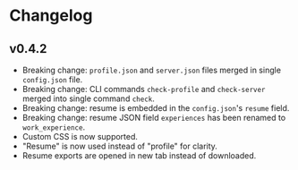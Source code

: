 # Changelog

## v0.4.2

- Breaking change: `profile.json` and `server.json` files merged in single `config.json` file.
- Breaking change: CLI commands `check-profile` and `check-server` merged into single command `check`.
- Breaking change: resume is embedded in the `config.json`'s `resume` field.
- Breaking change: resume JSON field `experiences` has been renamed to `work_experience`.
- Custom CSS is now supported.
- "Resume" is now used instead of "profile" for clarity.
- Resume exports are opened in new tab instead of downloaded.
